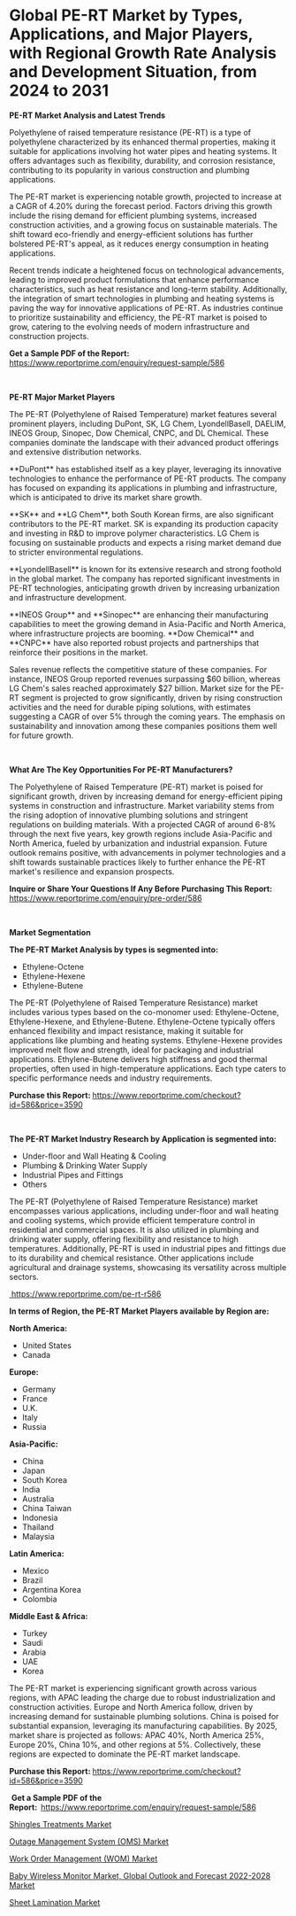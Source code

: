 <p><h1>Global PE-RT Market by Types, Applications, and Major Players, with Regional Growth Rate Analysis and Development Situation, from 2024 to 2031</h1></p><p><strong>PE-RT Market Analysis and Latest Trends</strong></p>
<p><p>Polyethylene of raised temperature resistance (PE-RT) is a type of polyethylene characterized by its enhanced thermal properties, making it suitable for applications involving hot water pipes and heating systems. It offers advantages such as flexibility, durability, and corrosion resistance, contributing to its popularity in various construction and plumbing applications.</p><p>The PE-RT market is experiencing notable growth, projected to increase at a CAGR of 4.20% during the forecast period. Factors driving this growth include the rising demand for efficient plumbing systems, increased construction activities, and a growing focus on sustainable materials. The shift toward eco-friendly and energy-efficient solutions has further bolstered PE-RT's appeal, as it reduces energy consumption in heating applications.</p><p>Recent trends indicate a heightened focus on technological advancements, leading to improved product formulations that enhance performance characteristics, such as heat resistance and long-term stability. Additionally, the integration of smart technologies in plumbing and heating systems is paving the way for innovative applications of PE-RT. As industries continue to prioritize sustainability and efficiency, the PE-RT market is poised to grow, catering to the evolving needs of modern infrastructure and construction projects.</p></p>
<p><strong>Get a Sample PDF of the Report:&nbsp;</strong> <a href="https://www.reportprime.com/enquiry/request-sample/586">https://www.reportprime.com/enquiry/request-sample/586</a></p>
<p>&nbsp;</p>
<p><strong>PE-RT Major Market Players</strong></p>
<p><p>The PE-RT (Polyethylene of Raised Temperature) market features several prominent players, including DuPont, SK, LG Chem, LyondellBasell, DAELIM, INEOS Group, Sinopec, Dow Chemical, CNPC, and DL Chemical. These companies dominate the landscape with their advanced product offerings and extensive distribution networks.</p><p>**DuPont** has established itself as a key player, leveraging its innovative technologies to enhance the performance of PE-RT products. The company has focused on expanding its applications in plumbing and infrastructure, which is anticipated to drive its market share growth.</p><p>**SK** and **LG Chem**, both South Korean firms, are also significant contributors to the PE-RT market. SK is expanding its production capacity and investing in R&D to improve polymer characteristics. LG Chem is focusing on sustainable products and expects a rising market demand due to stricter environmental regulations.</p><p>**LyondellBasell** is known for its extensive research and strong foothold in the global market. The company has reported significant investments in PE-RT technologies, anticipating growth driven by increasing urbanization and infrastructure development.</p><p>**INEOS Group** and **Sinopec** are enhancing their manufacturing capabilities to meet the growing demand in Asia-Pacific and North America, where infrastructure projects are booming. **Dow Chemical** and **CNPC** have also reported robust projects and partnerships that reinforce their positions in the market.</p><p>Sales revenue reflects the competitive stature of these companies. For instance, INEOS Group reported revenues surpassing $60 billion, whereas LG Chem's sales reached approximately $27 billion. Market size for the PE-RT segment is projected to grow significantly, driven by rising construction activities and the need for durable piping solutions, with estimates suggesting a CAGR of over 5% through the coming years. The emphasis on sustainability and innovation among these companies positions them well for future growth.</p></p>
<p>&nbsp;</p>
<p><strong>What Are The Key Opportunities For PE-RT Manufacturers?</strong></p>
<p><p>The Polyethylene of Raised Temperature (PE-RT) market is poised for significant growth, driven by increasing demand for energy-efficient piping systems in construction and infrastructure. Market variability stems from the rising adoption of innovative plumbing solutions and stringent regulations on building materials. With a projected CAGR of around 6-8% through the next five years, key growth regions include Asia-Pacific and North America, fueled by urbanization and industrial expansion. Future outlook remains positive, with advancements in polymer technologies and a shift towards sustainable practices likely to further enhance the PE-RT market's resilience and expansion prospects.</p></p>
<p><strong>Inquire or Share Your Questions If Any Before Purchasing This Report:</strong> <a href="https://www.reportprime.com/enquiry/pre-order/586">https://www.reportprime.com/enquiry/pre-order/586</a></p>
<p>&nbsp;</p>
<p><strong>Market Segmentation</strong></p>
<p><strong>The PE-RT Market Analysis by types is segmented into:</strong></p>
<p><ul><li>Ethylene-Octene</li><li>Ethylene-Hexene</li><li>Ethylene-Butene</li></ul></p>
<p><p>The PE-RT (Polyethylene of Raised Temperature Resistance) market includes various types based on the co-monomer used: Ethylene-Octene, Ethylene-Hexene, and Ethylene-Butene. Ethylene-Octene typically offers enhanced flexibility and impact resistance, making it suitable for applications like plumbing and heating systems. Ethylene-Hexene provides improved melt flow and strength, ideal for packaging and industrial applications. Ethylene-Butene delivers high stiffness and good thermal properties, often used in high-temperature applications. Each type caters to specific performance needs and industry requirements.</p></p>
<p><strong>Purchase this Report:&nbsp;</strong><a href="https://www.reportprime.com/checkout?id=586&price=3590">https://www.reportprime.com/checkout?id=586&price=3590</a></p>
<p>&nbsp;</p>
<p><strong>The PE-RT Market Industry Research by Application is segmented into:</strong></p>
<p><ul><li>Under-floor and Wall Heating & Cooling</li><li>Plumbing & Drinking Water Supply</li><li>Industrial Pipes and Fittings</li><li>Others</li></ul></p>
<p><p>The PE-RT (Polyethylene of Raised Temperature Resistance) market encompasses various applications, including under-floor and wall heating and cooling systems, which provide efficient temperature control in residential and commercial spaces. It is also utilized in plumbing and drinking water supply, offering flexibility and resistance to high temperatures. Additionally, PE-RT is used in industrial pipes and fittings due to its durability and chemical resistance. Other applications include agricultural and drainage systems, showcasing its versatility across multiple sectors.</p></p>
<p><a href="https://www.reportprime.com/pe-rt-r586">&nbsp;https://www.reportprime.com/pe-rt-r586</a></p>
<p><strong>In terms of Region, the PE-RT Market Players available by Region are:</strong></p>
<p>
    <p> <strong> North America: </strong>
        <ul>
            <li>United States</li>
            <li>Canada</li>
        </ul>
        </p> 
    <p> <strong> Europe: </strong>
        <ul>
            <li>Germany</li>
            <li>France</li>
            <li>U.K.</li>
            <li>Italy</li>
            <li>Russia</li>
        </ul>
        </p> 
    <p> <strong> Asia-Pacific: </strong>
        <ul>
            <li>China</li>
            <li>Japan</li>
            <li>South Korea</li>
            <li>India</li>
            <li>Australia</li>
            <li>China Taiwan</li>
            <li>Indonesia</li>
            <li>Thailand</li>
            <li>Malaysia</li>
        </ul>
        </p> 
    <p> <strong> Latin America: </strong>
        <ul>
            <li>Mexico</li>
            <li>Brazil</li>
            <li>Argentina Korea</li>
            <li>Colombia</li>
        </ul>
        </p> 
    <p> <strong> Middle East & Africa: </strong>
        <ul>
            <li>Turkey</li>
            <li>Saudi</li>
            <li>Arabia</li>
            <li>UAE</li>
            <li>Korea</li>
        </ul>
    </p>
    </p>
<p><p>The PE-RT market is experiencing significant growth across various regions, with APAC leading the charge due to robust industrialization and construction activities. Europe and North America follow, driven by increasing demand for sustainable plumbing solutions. China is poised for substantial expansion, leveraging its manufacturing capabilities. By 2025, market share is projected as follows: APAC 40%, North America 25%, Europe 20%, China 10%, and other regions at 5%. Collectively, these regions are expected to dominate the PE-RT market landscape.</p></p>
<p><strong>Purchase this Report: </strong><a href="https://www.reportprime.com/checkout?id=586&price=3590">https://www.reportprime.com/checkout?id=586&price=3590</a></p>
<p>&nbsp;<strong>Get a Sample PDF of the Report:&nbsp;&nbsp;</strong><a href="https://www.reportprime.com/enquiry/request-sample/586">https://www.reportprime.com/enquiry/request-sample/586</a></p>
<p><strong></strong></p>
<p><p><a href="https://www.linkedin.com/pulse/what-current-future-prospects-shingles-treatments-market-analysis-yewmc?trackingId=4p4de2WrSNCzJAV2p9omAg%3D%3D">Shingles Treatments Market</a></p><p><a href="https://issuu.com/reportprime-2/docs/outage-management-system-oms-market_c358eb6fb68fbc">Outage Management System (OMS) Market</a></p><p><a href="https://issuu.com/reportprime-2/docs/work-order-management-wom-market-si_3deda230fd8d49">Work Order Management (WOM) Market</a></p><p><a href="https://medium.com/@veroniceroa846/the-baby-wireless-monitor-market-global-outlook-and-forecast-2022-2028-industry-analysis-report-501b5ebe70be">Baby Wireless Monitor Market, Global Outlook and Forecast 2022-2028 Market</a></p><p><a href="https://www.linkedin.com/pulse/global-sheet-lamination-market-exploring-share-trends-iwkoc?trackingId=VNSngcMXSzqgeT0xpUlPZg%3D%3D">Sheet Lamination Market</a></p></p>